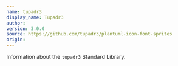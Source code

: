 ```yaml
---
name: tupadr3
display_name: Tupadr3
author: 
version: 3.0.0
source: https://github.com/tupadr3/plantuml-icon-font-sprites
origin: 
---
```


Information about the `tupadr3` Standard Library.
